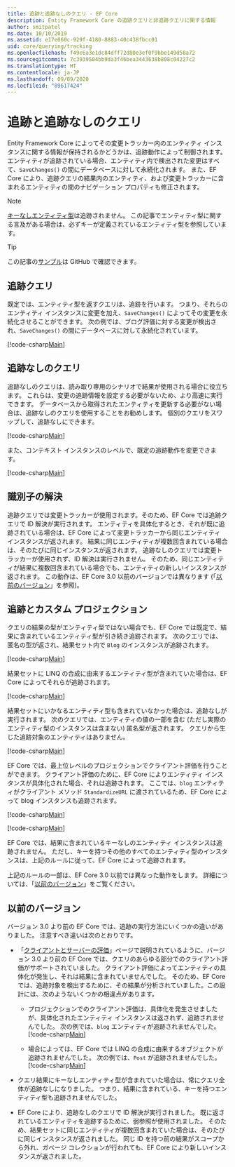 ```yaml
---
title: 追跡と追跡なしのクエリ - EF Core
description: Entity Framework Core の追跡クエリと非追跡クエリに関する情報
author: smitpatel
ms.date: 10/10/2019
ms.assetid: e17e060c-929f-4180-8883-40c438fbcc01
uid: core/querying/tracking
ms.openlocfilehash: f49c6a3e1dc84dff72d80e3ef0f9bbe149d58a72
ms.sourcegitcommit: 7c3939504bb9da3f46bea3443638b808c04227c2
ms.translationtype: HT
ms.contentlocale: ja-JP
ms.lasthandoff: 09/09/2020
ms.locfileid: "89617424"
---
```

# <a name="tracking-vs-no-tracking-queries"></a>追跡と追跡なしのクエリ

Entity Framework Core によってその変更トラッカー内のエンティティ インスタンスに関する情報が保持されるかどうかは、追跡動作によって制御されます。 エンティティが追跡されている場合、エンティティ内で検出された変更はすべて、`SaveChanges()` の間にデータベースに対して永続化されます。 また、EF Core により、追跡クエリの結果内のエンティティ、および変更トラッカーに含まれるエンティティの間のナビゲーション プロパティも修正されます。

> [!NOTE]
> [キーなしエンティティ型](xref:core/modeling/keyless-entity-types)は追跡されません。 この記事でエンティティ型に関する言及がある場合は、必ずキーが定義されているエンティティ型を参照しています。

> [!TIP]  
> この記事の[サンプル](https://github.com/dotnet/EntityFramework.Docs/tree/master/samples/core/Querying)は GitHub で確認できます。

## <a name="tracking-queries"></a>追跡クエリ

既定では、エンティティ型を返すクエリは、追跡を行います。 つまり、それらのエンティティ インスタンスに変更を加え、`SaveChanges()` によってその変更を永続化させることができます。 次の例では、ブログ評価に対する変更が検出され、`SaveChanges()` の間にデータベースに対して永続化されています。

[!code-csharp[Main](../../../samples/core/Querying/Tracking/Sample.cs#Tracking)]

## <a name="no-tracking-queries"></a>追跡なしのクエリ

追跡なしのクエリは、読み取り専用のシナリオで結果が使用される場合に役立ちます。 これらは、変更の追跡情報を設定する必要がないため、より高速に実行できます。 データベースから取得されたエンティティを更新する必要がない場合は、追跡なしのクエリを使用することをお勧めします。 個別のクエリをスワップして、追跡なしにできます。

[!code-csharp[Main](../../../samples/core/Querying/Tracking/Sample.cs#NoTracking)]

また、コンテキスト インスタンスのレベルで、既定の追跡動作を変更できます。

[!code-csharp[Main](../../../samples/core/Querying/Tracking/Sample.cs#ContextDefaultTrackingBehavior)]

## <a name="identity-resolution"></a>識別子の解決

追跡クエリでは変更トラッカーが使用されます。そのため、EF Core では追跡クエリで ID 解決が実行されます。 エンティティを具体化するとき、それが既に追跡されている場合は、EF Core によって変更トラッカーから同じエンティティ インスタンスが返されます。 結果に同じエンティティが複数回含まれている場合は、そのたびに同じインスタンスが返されます。 追跡なしのクエリでは変更トラッカーが使用されず、ID 解決は実行されません。 そのため、同じエンティティが結果に複数回含まれている場合でも、エンティティの新しいインスタンスが返されます。 この動作は、EF Core 3.0 以前のバージョンでは異なります (「[以前のバージョン](#previous-versions)」を参照)。

## <a name="tracking-and-custom-projections"></a>追跡とカスタム プロジェクション

クエリの結果の型がエンティティ型ではない場合でも、EF Core では既定で、結果に含まれているエンティティ型が引き続き追跡されます。 次のクエリでは、匿名の型が返され、結果セット内で `Blog` のインスタンスが追跡されます。

[!code-csharp[Main](../../../samples/core/Querying/Tracking/Sample.cs#CustomProjection1)]

結果セットに LINQ の合成に由来するエンティティ型が含まれていた場合は、EF Core によってそれらが追跡されます。

[!code-csharp[Main](../../../samples/core/Querying/Tracking/Sample.cs#CustomProjection2)]

結果セットにいかなるエンティティ型も含まれていなかった場合は、追跡なしが実行されます。 次のクエリでは、エンティティの値の一部を含む (ただし実際のエンティティ型のインスタンスは含まない) 匿名型が返されます。 クエリから生じた追跡対象のエンティティはありません。

[!code-csharp[Main](../../../samples/core/Querying/Tracking/Sample.cs#CustomProjection3)]

 EF Core では、最上位レベルのプロジェクションでクライアント評価を行うことができます。 クライアント評価のために、EF Core によりエンティティ インスタンスが具体化された場合、それは追跡されます。 ここでは、`blog` エンティティがクライアント メソッド `StandardizeURL` に渡されているため、EF Core によって blog インスタンスも追跡されます。

[!code-csharp[Main](../../../samples/core/Querying/Tracking/Sample.cs#ClientProjection)]

[!code-csharp[Main](../../../samples/core/Querying/Tracking/Sample.cs#ClientMethod)]

EF Core では、結果に含まれているキーなしのエンティティ インスタンスは追跡されません。 ただし、キーを持つその他のすべてのエンティティ型のインスタンスは、上記のルールに従って、EF Core によって追跡されます。

上記のルールの一部は、EF Core 3.0 以前では異なった動作をします。 詳細については、「[以前のバージョン](#previous-versions)」をご覧ください。

## <a name="previous-versions"></a>以前のバージョン

バージョン 3.0 より前の EF Core では、追跡の実行方法にいくつかの違いがありました。 注意すべき違いは次のとおりです。

- 「[クライアントとサーバーの評価](xref:core/querying/client-eval)」ページで説明されているように、バージョン 3.0 より前の EF Core では、クエリのあらゆる部分でのクライアント評価がサポートされていました。 クライアント評価によってエンティティの具体化が発生し、それは結果に含まれていませんでした。 そのため、EF Core では、追跡対象を検出するために、その結果が分析されていました。この設計には、次のようないくつかの相違点があります。
  - プロジェクションでのクライアント評価は、具体化を発生させましたが、具体化されたエンティティ インスタンスは返されず、追跡されませんでした。 次の例では、`blog` エンティティが追跡されませんでした。
    [!code-csharp[Main](../../../samples/core/Querying/Tracking/Sample.cs#ClientProjection)]

  - 場合によっては、EF Core では LINQ の合成に由来するオブジェクトが追跡されませんでした。 次の例では、`Post` が追跡されませんでした。
    [!code-csharp[Main](../../../samples/core/Querying/Tracking/Sample.cs#CustomProjection2)]

- クエリ結果にキーなしエンティティ型が含まれていた場合は、常にクエリ全体が追跡なしになりました。 つまり、結果に含まれている、キーを持つエンティティ型も追跡されませんでした。
- EF Core により、追跡なしのクエリで ID 解決が実行されました。 既に返されているエンティティを追跡するために、弱参照が使用されました。 そのため、結果セットに同じエンティティが複数回含まれていた場合は、そのたびに同じインスタンスが返されました。 同じ ID を持つ前の結果がスコープから外れ、ガベージ コレクションが行われても、EF Core により新しいインスタンスが返されました。
